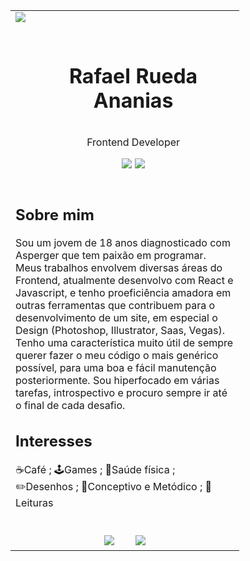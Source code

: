 <table align="left">
 <tr>
  <td> <img src="https://cdn.discordapp.com/attachments/769287623621214220/1069813363288326214/Frontend_Developer.png"/> </td>
 </tr>
 <tr>
  <td> 
   <div id="user-content-toc">
   <ul align="center">
   <summary>
   <h1 style="display: inline-block"> Rafael Rueda Ananias</h1>
   </summary>
   <summary>
   <p>Frontend Developer</p>
   </summary>
   
   <summary> 
   <a href="mailto:rafael.rued4@gmail.com"><img src="https://cdn.discordapp.com/attachments/769287623621214220/1069789108119019551/Button.png"/></a>
   <a href="https://www.linkedin.com/in/rafael-rueda-ananias/"><img src="https://cdn.discordapp.com/attachments/769287623621214220/1069789108307759224/Button_1.png" /></a>
   </summary>
   </ul>
   </div>
  </td>
 </tr>
  <td width="350px"> 
   <h2>Sobre mim </h2>
   <p>Sou um jovem de 18 anos diagnosticado com Asperger que tem paixão em programar. Meus trabalhos envolvem diversas áreas do Frontend, atualmente desenvolvo com React e Javascript, e tenho proeficiência amadora em outras ferramentas que contribuem para o desenvolvimento de um site, em especial o Design (Photoshop, Illustrator, Saas, Vegas). Tenho uma característica muito útil de sempre querer fazer o meu código o mais genérico possível, para uma boa e fácil manutenção posteriormente. Sou hiperfocado em várias tarefas, introspectivo e procuro sempre ir até o final de cada desafio. </p>
   <h2>Interesses </h2>
   <p>☕Café ; 🕹️Games ; 💪Saúde física ; ✏️Desenhos ; 🤑Conceptivo e Metódico ; 📖Leituras</p>
  </td>
 <tr>
  <td>
  &nbsp;
   <div align="center">
   <a href="https://github.com/Rafael-Rueda"><img src="https://cdn.discordapp.com/attachments/769287623621214220/1069802694186913892/GitHub_Icon.png" /></a>
   &nbsp;&nbsp;&nbsp;&nbsp;&nbsp;&nbsp;
   <a href="https://www.instagram.com/rafael_raru/"><img src="https://cdn.discordapp.com/attachments/769287623621214220/1069802694484693003/Instagram_Icon.png" /></a>
   </div>
  </td>
 </tr>
</table>
